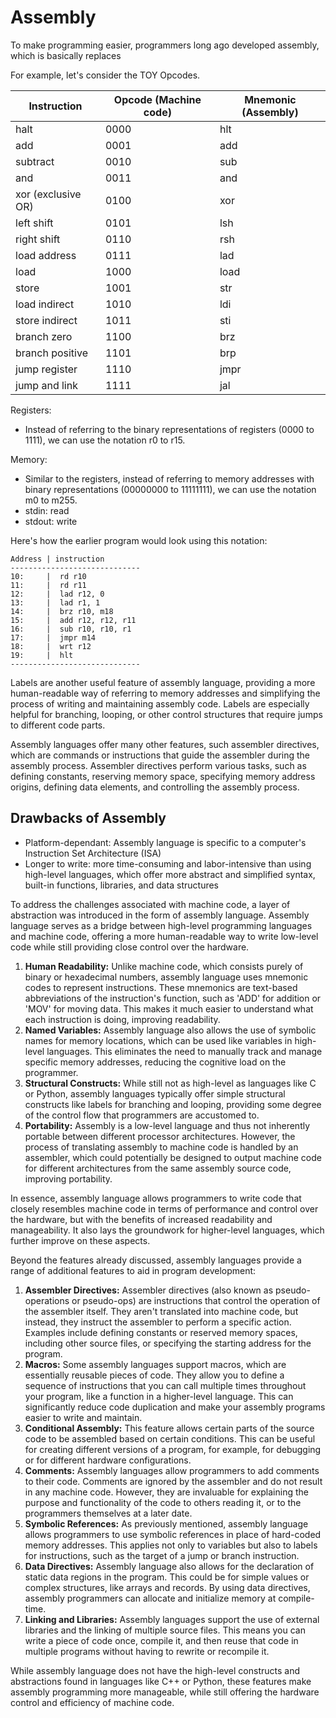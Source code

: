 # Assembly

To make programming easier, programmers long ago developed assembly, which is basically replaces&#x20;

For example, let's consider the TOY Opcodes.&#x20;

| Instruction        | Opcode (Machine code) | Mnemonic (Assembly) |
| ------------------ | --------------------- | ------------------- |
| halt               | 0000                  | hlt                 |
| add                | 0001                  | add                 |
| subtract           | 0010                  | sub                 |
| and                | 0011                  | and                 |
| xor (exclusive OR) | 0100                  | xor                 |
| left shift         | 0101                  | lsh                 |
| right shift        | 0110                  | rsh                 |
| load address       | 0111                  | lad                 |
| load               | 1000                  | load                |
| store              | 1001                  | str                 |
| load indirect      | 1010                  | ldi                 |
| store indirect     | 1011                  | sti                 |
| branch zero        | 1100                  | brz                 |
| branch positive    | 1101                  | brp                 |
| jump register      | 1110                  | jmpr                |
| jump and link      | 1111                  | jal                 |



Registers:

* Instead of referring to the binary representations of registers (0000 to 1111), we can use the notation r0 to r15.&#x20;

Memory:

* Similar to the registers, instead of referring to memory addresses with binary representations (00000000 to 11111111), we can use the notation m0 to m255.&#x20;
* stdin: read
* stdout: write

Here's how the earlier program would look using this notation:

```
Address | instruction 
-----------------------------
10:     |  rd r10        
11:     |  rd r11        
12:     |  lad r12, 0     
13:     |  lad r1, 1   
14:     |  brz r10, m18   
15:     |  add r12, r12, r11
16:     |  sub r10, r10, r1 
17:     |  jmpr m14       
18:     |  wrt r12       
19:     |  hlt     
-----------------------------

```

Labels are another useful feature of assembly language, providing a more human-readable way of referring to memory addresses and simplifying the process of writing and maintaining assembly code. Labels are especially helpful for branching, looping, or other control structures that require jumps to different code parts.



Assembly languages offer many other features, such assembler directives, which are commands or instructions that guide the assembler during the assembly process. Assembler directives perform various tasks, such as defining constants, reserving memory space, specifying memory address origins, defining data elements, and controlling the assembly process.



## Drawbacks of Assembly

* Platform-dependant: Assembly language is specific to a computer's Instruction Set Architecture (ISA)
* Longer to write: more time-consuming and labor-intensive than using high-level languages, which offer more abstract and simplified syntax, built-in functions, libraries, and data structures

















To address the challenges associated with machine code, a layer of abstraction was introduced in the form of assembly language. Assembly language serves as a bridge between high-level programming languages and machine code, offering a more human-readable way to write low-level code while still providing close control over the hardware.

1. **Human Readability:** Unlike machine code, which consists purely of binary or hexadecimal numbers, assembly language uses mnemonic codes to represent instructions. These mnemonics are text-based abbreviations of the instruction's function, such as 'ADD' for addition or 'MOV' for moving data. This makes it much easier to understand what each instruction is doing, improving readability.
2. **Named Variables:** Assembly language also allows the use of symbolic names for memory locations, which can be used like variables in high-level languages. This eliminates the need to manually track and manage specific memory addresses, reducing the cognitive load on the programmer.
3. **Structural Constructs:** While still not as high-level as languages like C or Python, assembly languages typically offer simple structural constructs like labels for branching and looping, providing some degree of the control flow that programmers are accustomed to.
4. **Portability:** Assembly is a low-level language and thus not inherently portable between different processor architectures. However, the process of translating assembly to machine code is handled by an assembler, which could potentially be designed to output machine code for different architectures from the same assembly source code, improving portability.

In essence, assembly language allows programmers to write code that closely resembles machine code in terms of performance and control over the hardware, but with the benefits of increased readability and manageability. It also lays the groundwork for higher-level languages, which further improve on these aspects.









Beyond the features already discussed, assembly languages provide a range of additional features to aid in program development:

1. **Assembler Directives:** Assembler directives (also known as pseudo-operations or pseudo-ops) are instructions that control the operation of the assembler itself. They aren't translated into machine code, but instead, they instruct the assembler to perform a specific action. Examples include defining constants or reserved memory spaces, including other source files, or specifying the starting address for the program.
2. **Macros:** Some assembly languages support macros, which are essentially reusable pieces of code. They allow you to define a sequence of instructions that you can call multiple times throughout your program, like a function in a higher-level language. This can significantly reduce code duplication and make your assembly programs easier to write and maintain.
3. **Conditional Assembly:** This feature allows certain parts of the source code to be assembled based on certain conditions. This can be useful for creating different versions of a program, for example, for debugging or for different hardware configurations.
4. **Comments:** Assembly languages allow programmers to add comments to their code. Comments are ignored by the assembler and do not result in any machine code. However, they are invaluable for explaining the purpose and functionality of the code to others reading it, or to the programmers themselves at a later date.
5. **Symbolic References:** As previously mentioned, assembly language allows programmers to use symbolic references in place of hard-coded memory addresses. This applies not only to variables but also to labels for instructions, such as the target of a jump or branch instruction.
6. **Data Directives:** Assembly language also allows for the declaration of static data regions in the program. This could be for simple values or complex structures, like arrays and records. By using data directives, assembly programmers can allocate and initialize memory at compile-time.
7. **Linking and Libraries:** Assembly languages support the use of external libraries and the linking of multiple source files. This means you can write a piece of code once, compile it, and then reuse that code in multiple programs without having to rewrite or recompile it.

While assembly language does not have the high-level constructs and abstractions found in languages like C++ or Python, these features make assembly programming more manageable, while still offering the hardware control and efficiency of machine code.
